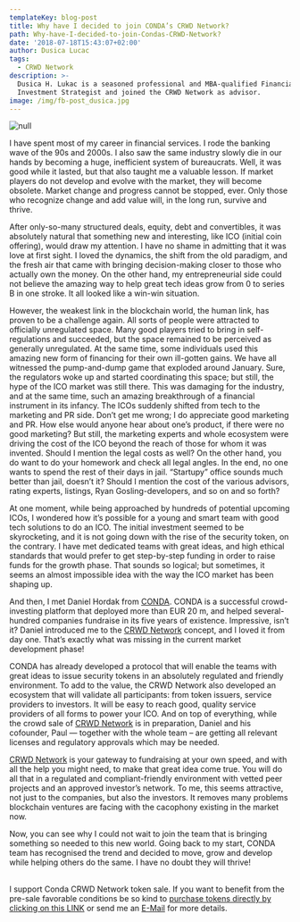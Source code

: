 ```yaml
---
templateKey: blog-post
title: Why have I decided to join CONDA’s CRWD Network?
path: Why-have-I-decided-to-join-Condas-CRWD-Network?
date: '2018-07-18T15:43:07+02:00'
author: Dusica Lucac
tags:
  - CRWD Network
description: >-
  Dusica H. Lukac is a seasoned professional and MBA-qualified Financial
  Investment Strategist and joined the CRWD Network as advisor.
image: /img/fb-post_dusica.jpg
---
```

![null](/img/dusica-lukic_round.png)

I have spent most of my career in financial services. I rode the banking wave of the 90s and 2000s. I also saw the same industry slowly die in our hands by becoming a huge, inefficient system of bureaucrats.  Well, it was good while it lasted, but that also taught me a valuable lesson. If market players do not develop and evolve with the market, they will become obsolete.  Market change and progress cannot be stopped, ever.  Only those who recognize change and add value will, in the long run, survive and thrive.

After only-so-many structured deals, equity, debt and convertibles, it was absolutely natural that something new and interesting, like ICO (initial coin offering), would draw my attention.  I have no shame in admitting that it was love at first sight. I loved the dynamics, the shift from the old paradigm, and the fresh air that came with bringing decision-making closer to those who actually own the money. On the other hand, my entrepreneurial side could not believe the amazing way to help great tech ideas grow from 0 to series B in one stroke.  It all looked like a win-win situation.

However, the weakest link in the blockchain world, the human link, has proven to be a challenge again. All sorts of people were attracted to officially unregulated space.  Many good players tried to bring in self-regulations and succeeded, but the space remained to be perceived as generally unregulated.  At the same time, some individuals used this amazing new form of financing for their own ill-gotten gains. We have all witnessed the pump-and-dump game that exploded around January. Sure, the regulators woke up and started coordinating this space; but still, the hype of the ICO market was still there. This was damaging for the industry, and at the same time, such an amazing breakthrough of a financial instrument in its infancy. The ICOs suddenly shifted from tech to the marketing and PR side.  Don’t get me wrong; I do appreciate good marketing and PR. How else would anyone hear about one’s product, if there were no good marketing? But still, the marketing experts and whole ecosystem were driving the cost of the ICO beyond the reach of those for whom it was invented.  Should I mention the legal costs as well? On the other hand, you do want to do your homework and check all legal angles. In the end, no one wants to spend the rest of their days in jail. “Startupy” office sounds much better than jail, doesn’t it? Should I mention the cost of the various advisors, rating experts, listings, Ryan Gosling-developers, and so on and so forth?

At one moment, while being approached by hundreds of potential upcoming ICOs, I wondered how it’s possible for a young and smart team with good tech solutions to do an ICO. The initial investment seemed to be skyrocketing, and it is not going down with the rise of the security token, on the contrary.  I have met dedicated teams with great ideas, and high ethical standards that would prefer to get step-by-step funding in order to raise funds for the growth phase. That sounds so logical; but sometimes, it seems an almost impossible idea with the way the ICO market has been shaping up.

And then, I met Daniel Hordak from [CONDA](https://www.conda.eu).  CONDA is a successful crowd-investing platform that deployed more than EUR 20 m, and helped several-hundred companies fundraise in its five years of existence.  Impressive, isn’t it? Daniel introduced me to the [CRWD Network](https://ico.conda.online) concept, and I loved it from day one. That’s exactly what was missing in the current market development phase! 

CONDA has already developed a protocol that will enable the teams with great ideas to issue security tokens in an absolutely regulated and friendly environment. To add to the value, the CRWD Network also developed an ecosystem that will validate all participants: from token issuers, service providers to investors. It will be easy to reach good, quality service providers of all forms to power your ICO. And on top of everything, while the crowd sale of [CRWD Network](https://ico.conda.online) is in preparation, Daniel and his cofounder, Paul —  together with the whole team – are getting all relevant licenses and regulatory approvals which may be needed. 

[CRWD Network](https://ico.conda.online) is your gateway to fundraising at your own speed, and with all the help you might need, to make that great idea come true.  You will do all that in a regulated and compliant-friendly environment with vetted peer projects and an approved investor’s network.  To me, this seems attractive, not just to the companies, but also the investors.  It removes many problems blockchain ventures are facing with the cacophony existing in the market now.  

Now, you can see why I could not wait to join the team that is bringing something so needed to this new world. Going back to my start, CONDA team has recognised the trend and decided to move, grow and develop while helping others do the same. I have no doubt they will thrive!
<br>
<br>

I support Conda CRWD Network token sale. If you want to benefit from the pre-sale favorable conditions be so kind to [purchase tokens directly by clicking on this LINK](https://ico.conda.online/p/a/AFF03a6e78774500973100a52faf6dc6327d76e584990bd116f616e4428d3e9a9ea) or send me an [E-Mail](mailto:dusica.lukac@stizzbuzz.com) for more details.

<br>

<br>

